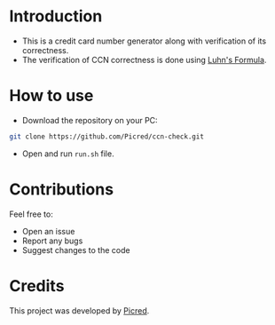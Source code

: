 # Introduction
- This is a credit card number generator along with verification of its correctness.
- The verification of CCN correctness is done using [Luhn's Formula](https://en.wikipedia.org/wiki/Luhn_algorithm).

# How to use
- Download the repository on your PC:
```bash 
git clone https://github.com/Picred/ccn-check.git 
```
- Open and run `run.sh` file.

# Contributions
Feel free to:
- Open an issue
- Report any bugs
- Suggest changes to the code

# Credits
This project was developed by [Picred](https://github.com/Picred).
